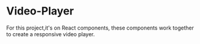 # Video-Player
For this project,it's on React components,
these components work together to create a responsive video player.
